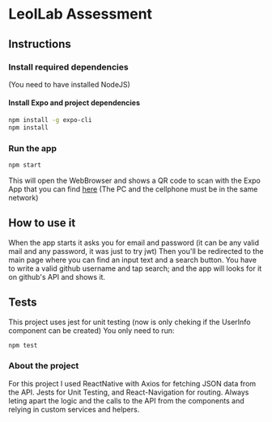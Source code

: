 # LeoILab Assessment

## Instructions

### Install required dependencies
(You need to have installed NodeJS)
#### Install Expo and project dependencies
```bash
npm install -g expo-cli
npm install
```
### Run the app
```bash
npm start
```
This will open the WebBrowser and shows a QR code to scan with the Expo App
that you can find [here](https://play.google.com/store/apps/details?id=host.exp.exponent&hl=es)
(The PC and the cellphone must be in the same network)

## How to use it
When the app starts it asks you for email and password (it can be any valid mail and any password, it was just to try jwt)
Then you'll be redirected to the main page where you can find an input text and a search button.
You have to write a valid github username and tap search; and the app will looks for it on github's API and shows it.

## Tests
This project uses jest for unit testing (now is only cheking if the UserInfo component can be created)
You only need to run:
```bash
npm test
``` 

### About the project
For this project I used ReactNative with Axios for fetching JSON data from the API.
Jests for Unit Testing, and React-Navigation for routing.
Always leting apart the logic and the calls to the API from the components and relying in custom services and helpers.

